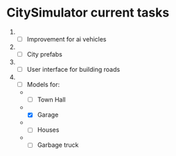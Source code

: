 # CitySimulator current tasks

1. - [ ] Improvement for ai vehicles
1. - [ ] City prefabs 
1. - [ ] User interface for building roads
1. - [ ] Models for:
    * - [ ] Town Hall
    * - [x] Garage
    * - [ ] Houses
    * - [ ] Garbage truck 
